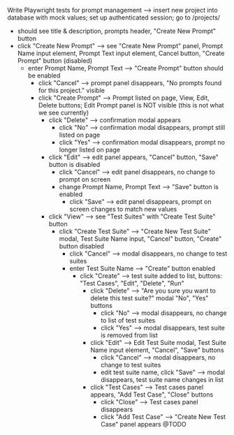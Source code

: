 
Write Playwright tests for prompt management --> insert new project into database with mock values; set up authenticated session; go to /projects/<id>
- should see title & description, prompts header, "Create New Prompt" button
- click "Create New Prompt" --> see "Create New Prompt" panel, Prompt Name input element, Prompt Text input element, Cancel button, "Create Prompt" button (disabled)
  - enter Prompt Name, Prompt Text --> "Create Prompt" button should be enabled
    - click "Cancel" --> prompt panel disappears, "No prompts found for this project." visible
    - click "Create Prompt" --> Prompt listed on page, View, Edit, Delete buttons; Edit Prompt panel is NOT visible (this is not what we see currently)
      - click "Delete" --> confirmation modal appears
        - click "No" --> confirmation modal disappears, prompt still listed on page
        - click "Yes" --> confirmation modal disappears, prompt no longer listed on page
      - click "Edit" --> edit panel appears, "Cancel" button, "Save" button is disabled
        - click "Cancel" --> edit panel disappears, no change to prompt on screen
        - change Prompt Name, Prompt Text --> "Save" button is enabled
          - click "Save" --> edit panel disappears, prompt on screen changes to match new values
      - click "View" --> see "Test Suites" with "Create Test Suite" button
        - click "Create Test Suite" --> "Create New Test Suite" modal, Test Suite Name input, "Cancel" button, "Create" button disabled
          - click "Cancel" --> modal disappears, no change to test suites
          - enter Test Suite Name --> "Create" button enabled
            - click "Create" --> test suite added to list, buttons: "Test Cases", "Edit", "Delete", "Run"
              - click "Delete" --> "Are you sure you want to delete this test suite?" modal "No", "Yes" buttons
                - click "No" --> modal disappears, no change to list of test suites
                - click "Yes" --> modal disappears, test suite is removed from list
              - click "Edit" --> Edit Test Suite modal, Test Suite Name input element, "Cancel", "Save" buttons
                - click "Cancel" --> modal disappears, no change to test suites
                - edit test suite name, click "Save" --> modal disappears, test suite name changes in list
              - click "Test Cases" --> Test cases panel appears, "Add Test Case", "Close" buttons
                - click "Close" --> Test cases panel disappears
                - click "Add Test Case" --> "Create New Test Case" panel appears @TODO

